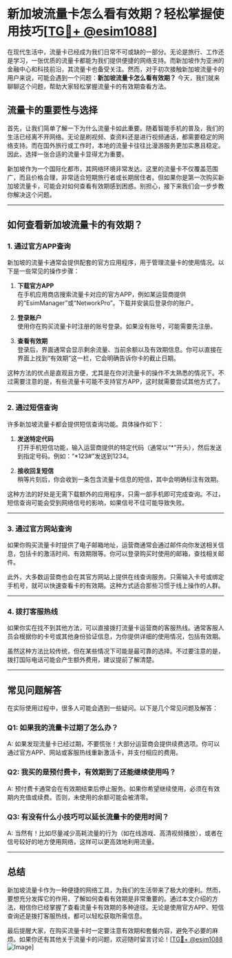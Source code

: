 # 新加坡流量卡怎么看有效期？轻松掌握使用技巧[[TG💪+ @esim1088](https://t.me/s/esim1088)]

在现代生活中，流量卡已经成为我们日常不可或缺的一部分。无论是旅行、工作还是学习，一张优质的流量卡都能为我们提供便捷的网络支持。而新加坡作为亚洲的金融中心和科技前沿，其流量卡也备受关注。然而，对于初次接触新加坡流量卡的用户来说，可能会遇到一个问题：**新加坡流量卡怎么看有效期？** 今天，我们就来聊聊这个问题，帮助大家轻松掌握流量卡的有效期查看方法。

## 流量卡的重要性与选择

首先，让我们简单了解一下为什么流量卡如此重要。随着智能手机的普及，我们的生活已经离不开网络。无论是刷视频、查资料还是进行视频通话，都需要稳定的网络支持。而在国外旅行或工作时，本地的流量卡往往比漫游服务更加实惠且稳定。因此，选择一张合适的流量卡显得尤为重要。

新加坡作为一个国际化都市，其网络环境非常发达。这里的流量卡不仅覆盖范围广，而且价格合理，非常适合短期旅行者或长期居住者。但如果你是第一次购买新加坡流量卡，可能会对如何查看有效期感到困惑。别担心，接下来我们会一步步教你解决这个问题。

---

## 如何查看新加坡流量卡的有效期？

### 1. **通过官方APP查询**
新加坡的流量卡通常会提供配套的官方应用程序，用于管理流量卡的使用情况。以下是一些常见的操作步骤：

1. **下载官方APP**  
   在手机应用商店搜索流量卡对应的官方APP，例如某运营商提供的“EsimManager”或“NetworkPro”。下载并安装后登录你的账户。

2. **登录账户**  
   使用你在购买流量卡时注册的账号登录。如果没有账号，可能需要先注册。

3. **查看有效期**  
   登录后，界面通常会显示剩余流量、当前余额以及有效期信息。你可以直接在界面上找到“有效期”这一栏，它会明确告诉你卡的截止日期。

这种方法的优点是直观且方便，尤其是在你对流量卡的操作不太熟悉的情况下。不过需要注意的是，有些流量卡可能不支持官方APP，这时就需要尝试其他方式了。

---

### 2. **通过短信查询**
许多新加坡流量卡都会提供短信查询功能。具体操作如下：

1. **发送特定代码**  
   打开手机短信功能，输入运营商提供的特定代码（通常以“*”开头），然后发送到指定号码。例如：“*123#”发送到1234。

2. **接收回复短信**  
   稍等片刻后，你会收到一条包含流量卡信息的短信，其中会明确标注有效期。

这种方法的好处是无需下载额外的应用程序，只需一部手机即可完成查询。不过，短信查询可能会受到网络信号的影响，如果信号不佳可能导致失败。

---

### 3. **通过官方网站查询**
如果你购买流量卡时提供了电子邮箱地址，运营商通常会通过邮件向你发送相关信息，包括卡的激活时间、有效期限等。你可以登录购买时使用的邮箱，查找相关邮件。

此外，大多数运营商也会在其官方网站上提供在线查询服务。只需输入卡号或绑定手机号，就可以快速查看卡的有效期。这种方式适合那些习惯于线上操作的人群。

---

### 4. **拨打客服热线**
如果你实在找不到其他方法，可以直接拨打流量卡运营商的客服热线。通常客服人员会根据你的卡号或其他身份验证信息，为你提供详细的使用情况，包括有效期。

虽然这种方法比较传统，但在某些情况下可能是最可靠的选择。不过要注意的是，拨打国际电话可能会产生额外费用，建议提前了解清楚。

---

## 常见问题解答

在实际使用过程中，很多人可能会遇到一些疑问。以下是几个常见问题及解答：

### Q1: 如果我的流量卡过期了怎么办？
A: 如果发现流量卡已经过期，不要慌张！大部分运营商会提供续费选项。你可以通过官方APP、网站或客服热线重新激活卡，并支付相应的费用。

### Q2: 我买的是预付费卡，有效期到了还能继续使用吗？
A: 预付费卡通常会在有效期结束后停止服务。如果你希望继续使用，必须在有效期内充值或续费。否则，未使用的余额可能会被清零。

### Q3: 有没有什么小技巧可以延长流量卡的使用时间？
A: 当然有！比如尽量减少高耗流量的行为（如在线游戏、高清视频播放），或者在信号较好的地方使用网络，这样可以更高效地利用流量。

---

## 总结

新加坡流量卡作为一种便捷的网络工具，为我们的生活带来了极大的便利。然而，要想充分发挥它的作用，了解如何查看有效期是非常重要的。通过本文介绍的方法，相信你已经掌握了查看流量卡有效期的多种途径。无论是使用官方APP、短信查询还是拨打客服热线，都可以轻松获取所需信息。

最后提醒大家，在购买流量卡时一定要注意有效期和套餐内容，避免不必要的麻烦。如果你还有其他关于流量卡的问题，欢迎随时留言讨论！[[TG💪+ @esim1088](https://t.me/s/esim1088) ![Image](https://i.postimg.cc/4NQfJmqS/Snipaste-2025-05-13-00-14-12.png)]
